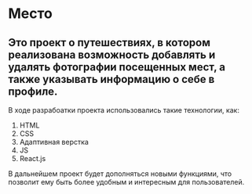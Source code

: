 
# Место
## Это проект о путешествиях, в котором реализована возможность добавлять и удалять фотографии посещенных мест, а также указывать информацию о себе в профиле.

В ходе разрабоатки проекта использовались такие технологии, как:
1. HTML
2. CSS
3. Адаптивная верстка
4. JS
5. React.js

В дальнейшем проект будет дополняться новыми функциями, что позволит ему быть более удобным и интересным для пользователей.
